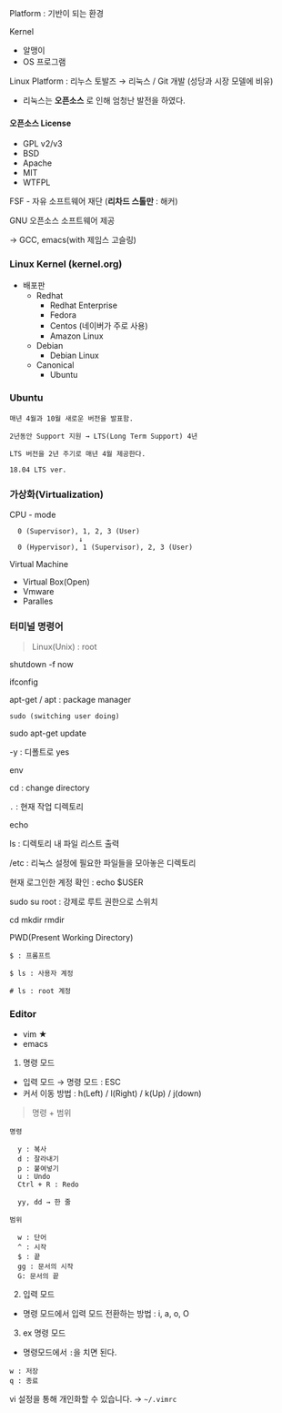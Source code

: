 Platform : 기반이 되는 환경

Kernel

- 알맹이
- OS 프로그램

Linux Platform : 리누스 토발즈 → 리눅스 / Git 개발 (성당과 시장 모델에 비유)

- 리눅스는 **오픈소스** 로 인해 엄청난 발전을 하였다.


#### 오픈소스 License
- GPL v2/v3
- BSD
- Apache
- MIT
- WTFPL

FSF - 자유 소프트웨어 재단 (**리차드 스톨만** : 해커)

GNU 오픈소스 소프트웨어 제공

→ GCC, emacs(with 제임스 고슬링)


### Linux Kernel (kernel.org)

- 배포판
  - Redhat
    - Redhat Enterprise
    - Fedora
    - Centos (네이버가 주로 사용)
    - Amazon Linux
  - Debian
    - Debian Linux
  - Canonical
    - Ubuntu


### Ubuntu

    매년 4월과 10월 새로운 버전을 발표함.

    2년동안 Support 지원 → LTS(Long Term Support) 4년

    LTS 버전을 2년 주기로 매년 4월 제공한다.

    18.04 LTS ver.


### 가상화(Virtualization)

CPU - mode

```
  0 (Supervisor), 1, 2, 3 (User)
                 ↓
  0 (Hypervisor), 1 (Supervisor), 2, 3 (User)
```

Virtual Machine
- Virtual Box(Open)
- Vmware
- Paralles


### 터미널 명령어

> Linux(Unix) : root

shutdown -f now

ifconfig

apt-get / apt : package manager

`sudo (switching user doing)`

sudo apt-get update

-y : 디폴트로 yes

env

cd : change directory

`.` : 현재 작업 디렉토리

echo

ls : 디렉토리 내 파일 리스트 출력

/etc : 리눅스 설정에 필요한 파일들을 모아놓은 디렉토리

현재 로그인한 계정 확인 : echo $USER

sudo su root : 강제로 루트 권한으로 스위치

cd
mkdir
rmdir

PWD(Present Working Directory)

```
$ : 프롬프트

$ ls : 사용자 계정

# ls : root 계정
```


### Editor
  - vim ★
  - emacs


1. 명령 모드
  - 입력 모드 → 명령 모드 : ESC
  - 커서 이동 방법 : h(Left) / l(Right) / k(Up) / j(down)


  > 명령 + 범위

```
명령

  y : 복사
  d : 잘라내기
  p : 붙여넣기
  u : Undo
  Ctrl + R : Redo

  yy, dd → 한 줄

범위

  w : 단어
  ^ : 시작
  $ : 끝
  gg : 문서의 시작
  G: 문서의 끝

```

2. 입력 모드
  - 명령 모드에서 입력 모드 전환하는 방법 : i, a, o, O


3. ex 명령 모드
  - 명령모드에서 `:`을 치면 된다.

```
w : 저장
q : 종료
```

vi 설정을 통해 개인화할 수 있습니다.
→ `~/.vimrc`
